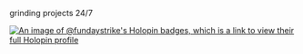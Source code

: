 grinding projects 24/7

[![An image of @fundaystrike's Holopin badges, which is a link to view their full Holopin profile](https://holopin.me/fundaystrike)](https://holopin.io/@fundaystrike)

<!--
**FundayStrike/FundayStrike** is a ✨ _special_ ✨ repository because its `README.md` (this file) appears on your GitHub profile.

Here are some ideas to get you started:

- 🔭 I’m currently working on ...
- 🌱 I’m currently learning ...
- 👯 I’m looking to collaborate on ...
- 🤔 I’m looking for help with ...
- 💬 Ask me about ...
- 📫 How to reach me: ...
- 😄 Pronouns: ...
- ⚡ Fun fact: ...
-->
